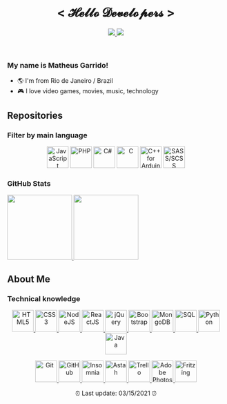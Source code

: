 <header>
  <h1 align="center">&lt; 𝓗𝓮𝓵𝓵𝓸 𝓓𝓮𝓿𝓮𝓵𝓸𝓹𝓮𝓻𝓼 &gt;</h1>
  <p align="center">
    <a href="https://github.com/matheusgarrido">
      <img
        src="https://img.shields.io/badge/-Github-000?style=flat-square&logo=Github&logoColor=white"
      />
    </a>
    <a href="https://www.linkedin.com/in/matheusgarrido10">
      <img
        src="https://img.shields.io/badge/-LinkedIn-blue?style=flat-square&logo=Linkedin&logoColor=white"
      />
    </a>
  </p>
</header>
<main>
  <h3>My name is Matheus Garrido!</h3>
  <ul>
    <li>🌎 I'm from Rio de Janeiro / Brazil</li>
    <li>🎮 I love video games, movies, music, technology</li>
  </ul>
  <h2>Repositories</h2>
  <h3>Filter by main language</h3>
  <p align="center">
    <a
      href="https://github.com/matheusgarrido?tab=repositories&q=&type=&language=javascript"
      title="JavaScript"
      ><img
        src="https://itexto.com.br/wp-content/uploads/2017/08/logotipo.png"
        height="50px"
        alt="JavaScript"
    /></a>
    <a
      href="https://github.com/matheusgarrido?tab=repositories&q=&type=&language=php"
      title="PHP"
      ><img
        src="https://cdn.iconscout.com/icon/free/png-256/php-2038871-1720084.png"
        height="50px"
        alt="PHP"
    /></a>
    <a
      href="https://github.com/matheusgarrido?tab=repositories&q=&type=&language=c%23"
      title="C#"
      ><img
        src="https://www.thoosje.com/images/programming/csharp-icon.png"
        height="50px"
        alt="C#"
    /></a>
    <a
      href="https://github.com/matheusgarrido?tab=repositories&q=&type=&language=c"
      title="C"
      ><img
        src="https://cdn.iconscout.com/icon/free/png-256/c-programming-569564.png"
        height="50px"
        alt="C"
    /></a>
    <a
      href="https://github.com/matheusgarrido?tab=repositories&q=&type=&language=c%2B%2B"
      title="C++ for Arduino"
      ><img
        src="https://cpp4arduino.com/assets/images/structured_data_logo.png"
        height="50px"
        alt="C++ for Arduino"
    /></a>
    <a
      href="https://github.com/matheusgarrido?tab=repositories&q=&type=&language=scss"
      title="SASS/SCSS"
      ><img
        src="https://cdn.iconscout.com/icon/free/png-256/sass-226054.png"
        height="50px"
        alt="SASS/SCSS"
    /></a>
  </p>
  <h3>GitHub Stats</h3>
  <a href="https://github.com/matheusgarrido?tab=repositories"
    ><img
      src="https://github-readme-stats.vercel.app/api?username=matheusgarrido&theme=dark&show_icons=true&hide=contribs,issues"
      height="150px" />
    <img
      height="150px"
      src="https://github-readme-stats-anuraghazra1.vercel.app/api/top-langs/?username=matheusgarrido&layout=compact&theme=dark"
  /></a>
  <h2>About Me</h2>
  <h3>Technical knowledge</h3>
  <p align="center">
    <a href="https://github.com/matheusgarrido?tab=repositories" title="HTML5">
      <img
        src="https://www.w3.org/html/logo/downloads/HTML5_Logo_256.png"
        height="50px"
        alt="HTML5"
      />
    </a>
    <a href="https://github.com/matheusgarrido?tab=repositories" title="CSS3">
      <img
        src="https://static.wikia.nocookie.net/wikies/images/a/a9/CSS3.png/revision/latest/scale-to-width-down/340?cb=20160909123652&path-prefix=ru"
        height="50px"
        alt="CSS3"
      />
    </a>
    <a href="https://github.com/matheusgarrido?tab=repositories" title="NodeJS">
      <img
        src="https://images.g2crowd.com/uploads/product/image/large_detail/large_detail_f0b606abb6d19089febc9faeeba5bc05/nodejs-development-services.png"
        height="50px"
        alt="NodeJS"
      />
    </a>
    <a
      href="https://github.com/matheusgarrido?tab=repositories"
      title="ReactJS"
    >
      <img
        src="https://styles.redditmedia.com/t5_2su6s/styles/communityIcon_4g1uo0kd87c61.png?width=256&s=3f7493995143d3cf40b1fedc582607cea194b579"
        height="50px"
        alt="ReactJS"
      />
    </a>
    <a href="https://github.com/matheusgarrido?tab=repositories" title="jQuery">
      <img
        src="https://cdn.iconscout.com/icon/free/png-256/jquery-10-1175155.png"
        height="50px"
        alt="jQuery"
      />
    </a>
    <a
      href="https://github.com/matheusgarrido?tab=repositories"
      title="Bootstrap"
    >
      <img
        src="https://cdn.iconscout.com/icon/free/png-256/bootstrap-6-1175203.png"
        height="50px"
        alt="Bootstrap"
      />
    </a>
    <a
      href="https://github.com/matheusgarrido?tab=repositories"
      title="MongoDB"
    >
      <img
        src="https://cdn.iconscout.com/icon/free/png-256/mongodb-5-1175140.png"
        height="50px"
        alt="MongoDB"
      />
    </a>
    <a href="https://github.com/matheusgarrido?tab=repositories" title="SQL">
      <img
        src="https://img.icons8.com/cotton/2x/cloud-database.png"
        height="50px"
        alt="SQL"
      />
    </a>
    <a href="https://github.com/matheusgarrido?tab=repositories" title="Python">
      <img
        src="https://cdn.iconscout.com/icon/free/png-256/python-14-569257.png"
        height="50px"
        alt="Python"
      />
    </a>
    <a href="https://github.com/matheusgarrido?tab=repositories" title="Java">
      <img
        src="https://logospng.org/download/java/logo-java-256.png"
        height="50px"
        alt="Java"
      />
    </a>
  </p>
  <p align="center">
    <a href="https://github.com/matheusgarrido?tab=repositories" title="Git">
      <img
        src="https://logos-download.com/wp-content/uploads/2021/01/Git_Logo.svg"
        height="50px"
        alt="Git"
      />
    </a>
    <a href="https://github.com/matheusgarrido?tab=repositories" title="GitHub">
      <img
        src="https://camo.githubusercontent.com/f116befea219e410bfd127754d966c015c2562f776874928efae907452155a1d/68747470733a2f2f7777772e69636f6e66696e6465722e636f6d2f646174612f69636f6e732f6f637469636f6e732f313032342f6d61726b2d6769746875622d3235362e706e67"
        height="50px"
        alt="GitHub"
      />
    </a>
    <a
      href="https://github.com/matheusgarrido?tab=repositories"
      title="Insomnia"
    >
      <img
        src="https://icons.iconarchive.com/icons/papirus-team/papirus-apps/256/insomnia-icon.png"
        height="50px"
        alt="Insomnia"
      />
    </a>
    <a href="https://github.com/matheusgarrido?tab=repositories" title="Astah">
      <img
        src="https://img.informer.com/icons_mac/png/128/324/324863.png"
        height="50px"
        alt="Astah"
      />
    </a>
    <a href="https://github.com/matheusgarrido?tab=repositories" title="Trello">
      <img
        src="https://cdn.iconscout.com/icon/free/png-256/trello-226534.png"
        height="50px"
        alt="Trello"
      />
    </a>
    <a
      href="https://github.com/matheusgarrido?tab=repositories"
      title="Adobe Photoshop"
    >
      <img
        src="https://cdn.iconscout.com/icon/free/png-256/photoshop-8-226474.png"
        height="50px"
        alt="Adobe Photoshop"
      />
    </a>
    <a
      href="https://github.com/matheusgarrido?tab=repositories"
      title="Fritzing"
    >
      <img
        src="https://images.opencollective.com/fritzing/459f606/logo/256.png"
        height="50px"
        alt="Fritzing"
      />
    </a>
  </p>
</main>
<footer>
  <p align="center">⏰ Last update: 03/15/2021 ⏰</p>
</footer>
